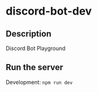 # discord-bot-dev

## Description

Discord Bot Playground

## Run the server

Development: `npm run dev`
